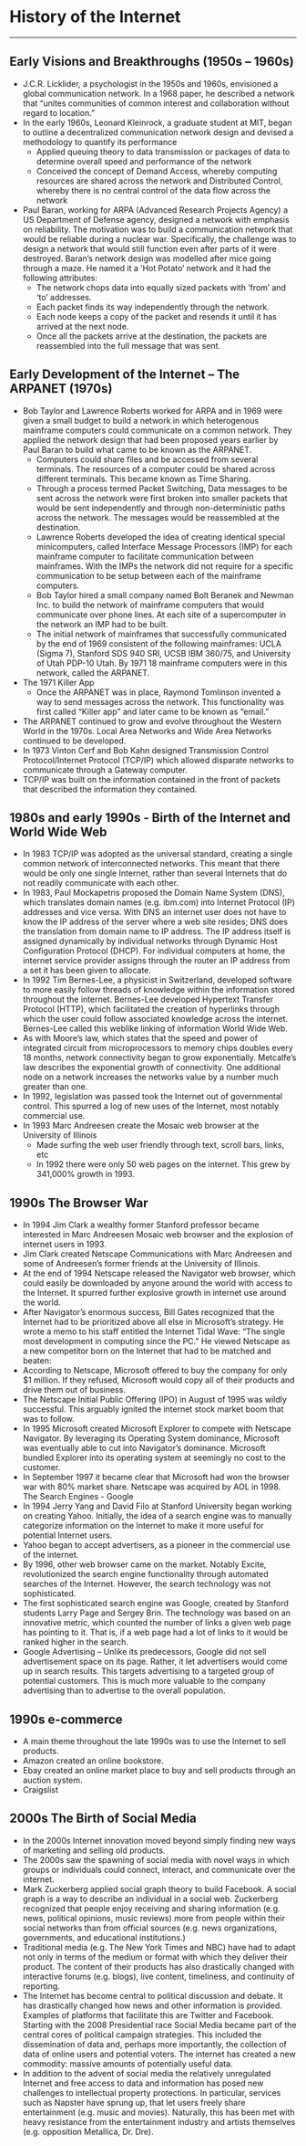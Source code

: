 # **History of the Internet**
---
## **Early Visions and Breakthroughs (1950s – 1960s)**
* J.C.R. Licklider, a psychologist in the 1950s and 1960s, envisioned a global communication network. In a 1968 paper, he described a network that “unites communities of common interest and collaboration without regard to location.”
* In the early 1960s, Leonard Kleinrock, a graduate student at MIT, began to outline a decentralized communication network design and devised a methodology to quantify its performance
    *	Applied queuing theory to data transmission or packages of data to determine overall speed and performance of the network
    *	Conceived the concept of Demand Access, whereby computing resources are shared across the network and Distributed Control, whereby there is no central control of the data flow across the network
*	Paul Baran, working for ARPA (Advanced Research Projects Agency) a US Department of Defense agency, designed a network with emphasis on reliability. The motivation was to build a communication network that would be reliable during a nuclear war. Specifically, the challenge was to design a network that would still function even after parts of it were destroyed. Baran’s network design was modelled after mice going through a maze. He named it a ‘Hot Potato’ network and it had the following attributes: 
    *	The network chops data into equally sized packets with ‘from’ and ‘to’ addresses. 
    *	Each packet finds its way independently through the network. 
    *	Each node keeps a copy of the packet and resends it until it has arrived at the next node.
    *	Once all the packets arrive at the destination, the packets are reassembled into the full message that was sent. 

## **Early Development of the Internet – The ARPANET (1970s)**
* Bob Taylor and Lawrence Roberts worked for ARPA and in 1969 were given a small budget to build a network in which heterogenous mainframe computers could communicate on a common network. They applied the network design that had been proposed years earlier by Paul Baran to build what came to be known as the ARPANET.
    * Computers could share files and be accessed from several terminals. The resources of a computer could be shared across different terminals. This became known as Time Sharing. 
	* Through a process termed Packet Switching, Data messages to be sent across the network were first broken into smaller packets that would be sent independently and through non-deterministic paths across the network. The messages would be reassembled at the destination.
    * Lawrence Roberts developed the idea of creating identical special minicomputers, called Interface Message Processors (IMP) for each mainframe computer to facilitate communication between mainframes. With the IMPs the network did not require for a specific communication to be setup between each of the mainframe computers. 
    * Bob Taylor hired a small company named Bolt Beranek and Newman Inc. to build the network of mainframe computers that would communicate over phone lines. At each site of a supercomputer in the network an IMP had to be built. 
    * The initial network of mainframes that successfully communicated by the end of 1969 consistent of the following mainframes: UCLA (Sigma 7), Stanford SDS 940 SRI, UCSB IBM 360/75, and University of Utah PDP-10 Utah. By 1971 18 mainframe computers were in this network, called the ARPANET.
* The 1971 Killer App
    * Once the ARPANET was in place, Raymond Tomlinson invented a way to send messages across the network. This functionality was first called “Killer app” and later came to be known as “email.” 
* The ARPANET continued to grow and evolve throughout the Western World in the 1970s. Local Area Networks and Wide Area Networks continued to be developed. 
* In 1973 Vinton Cerf and Bob Kahn designed Transmission Control Protocol/Internet Protocol (TCP/IP) which allowed disparate networks to communicate through a Gateway computer. 
* TCP/IP was built on the information contained in the front of packets that described the information they contained.
  
## **1980s and early 1990s - Birth of the Internet and World Wide Web**
* In 1983 TCP/IP was adopted as the universal standard, creating a single common network of interconnected networks. This meant that there would be only one single Internet, rather than several Internets that do not readily communicate with each other.
* In 1983, Paul Mockapetris proposed the Domain Name System (DNS), which translates domain names (e.g. ibm.com) into Internet Protocol (IP) addresses and vice versa. With DNS an internet user does not have to know the IP address of the server where a web site resides; DNS does the translation from domain name to IP address. The IP address itself is assigned dynamically by individual networks through Dynamic Host Configuration Protocol (DHCP).  For individual computers at home, the internet service provider assigns through the router an IP address from a set it has been given to allocate.
* In 1992 Tim Bernes-Lee, a physicist in Switzerland, developed software to more easily follow threads of knowledge within the information stored throughout the internet. Bernes-Lee developed Hypertext Transfer Protocol (HTTP), which facilitated the creation of hyperlinks through which the user could follow associated knowledge across the internet. Bernes-Lee called this weblike linking of information World Wide Web.
* As with Moore’s law, which states that the speed and power of integrated circuit from microprocessors to memory chips doubles every 18 months, network connectivity began to grow exponentially. Metcalfe’s law describes the exponential growth of connectivity. One additional node on a network increases the networks value by a number much greater than one.
* In 1992, legislation was passed took the Internet out of governmental control. This spurred a log of new uses of the Internet, most notably commercial use. 
* In 1993 Marc Andreesen create the Mosaic web browser at the University of Illinois
    * Made surfing the web user friendly through text, scroll bars, links, etc
    * In 1992 there were only 50 web pages on the internet. This grew by 341,000% growth in 1993.

## **1990s The Browser War**
* In 1994 Jim Clark a wealthy former Stanford professor became interested in Marc Andreesen Mosaic web browser and the explosion of internet users in 1993.
* Jim Clark created Netscape Communications with Marc Andreesen and some of Andreesen’s former friends at the University of Illinois.
* At the end of 1994 Netscape released the Navigator web browser, which could easily be downloaded by anyone around the world with access to the Internet. It spurred further explosive growth in internet use around the world.
* After Navigator’s enormous success, Bill Gates recognized that the Internet had to be prioritized above all else in Microsoft’s strategy. He wrote a memo to his staff entitled the Internet Tidal Wave: “The single most development in computing since the PC.” He viewed Netscape as a new competitor born on the Internet that had to be matched and beaten:
* According to Netscape, Microsoft offered to buy the company for only $1 million. If they refused, Microsoft would copy all of their products and drive them out of business.
* The Netscape Initial Public Offering (IPO) in August of 1995 was wildly successful. This arguably ignited the internet stock market boom that was to follow.
* In 1995 Microsoft created Microsoft Explorer to compete with Netscape Navigator. By leveraging its Operating System dominance, Microsoft was eventually able to cut into Navigator’s dominance. Microsoft bundled Explorer into its operating system at seemingly no cost to the customer.
* In September 1997 it became clear that Microsoft had won the browser war with 80% market share. Netscape was acquired by AOL in 1998.
The Search Engines - Google
* In 1994 Jerry Yang and David Filo at Stanford University began working on creating Yahoo. Initially, the idea of a search engine was to manually categorize information on the Internet to make it more useful for potential Internet users.
* Yahoo began to accept advertisers, as a pioneer in the commercial use of the internet.
* By 1996, other web browser came on the market. Notably Excite, revolutionized the search engine functionality through automated searches of the Internet. However, the search technology was not sophisticated.
* The first sophisticated search engine was Google, created by Stanford students Larry Page and Sergey Brin. The technology was based on an innovative metric, which counted the number of links a given web page has pointing to it. That is, if a web page had a lot of links to it would be ranked higher in the search.
* Google Advertising – Unlike its predecessors, Google did not sell advertisement space on its page. Rather, it let advertisers would come up in search results. This targets advertising to a targeted group of potential customers. This is much more valuable to the company advertising than to advertise to the overall population.   

## **1990s e-commerce**
* A main theme throughout the late 1990s was to use the Internet to sell products. 
* Amazon created an online bookstore.
* Ebay created an online market place to buy and sell products through an auction system.
* Craigslist

## **2000s The Birth of Social Media**
* In the 2000s Internet innovation moved beyond simply finding new ways of marketing and selling old products.
* The 2000s saw the spawning of social media with novel ways in which groups or individuals could connect, interact, and communicate over the internet.
* Mark Zuckerberg applied social graph theory to build Facebook. A social graph is a way to describe an individual in a social web. Zuckerberg recognized that people enjoy receiving and sharing information (e.g. news, political opinions, music reviews) more from people within their social networks than from official sources (e.g. news organizations, governments, and educational institutions.)
* Traditional media (e.g. The New York Times and NBC) have had to adapt not only in terms of the medium or format with which they deliver their product. The content of their products has also drastically changed with interactive forums (e.g. blogs), live content, timeliness, and continuity of reporting. 
* The Internet has become central to political discussion and debate. It has drastically changed how news and other information is provided. Examples of platforms that facilitate this are Twitter and Facebook. Starting with the 2008 Presidential race Social Media became part of the central cores of political campaign strategies. This included the dissemination of data and, perhaps more importantly, the collection of data of online users and potential voters. The internet has created a new commodity: massive amounts of potentially useful data.
* In addition to the advent of social media the relatively unregulated Internet and free access to data and information has posed new challenges to intellectual property protections. In particular, services such as Napster have sprung up, that let users freely share entertainment (e.g. music and movies). Naturally, this has been met with heavy resistance from the entertainment industry and artists themselves (e.g. opposition Metallica, Dr. Dre).


